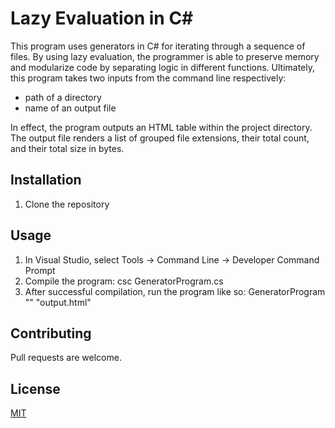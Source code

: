 # Lazy Evaluation in C#  

This program uses generators in C# for iterating through a sequence of files. By using lazy evaluation, the programmer is able to preserve memory and modularize code by separating logic in different functions. Ultimately, this program takes two inputs from the command line respectively: 

* path of a directory 
* name of an output file 

In effect, the program outputs an HTML table within the project directory. The output file renders a list of grouped file extensions, their total count, and their total size in bytes.  


## Installation

1. Clone the repository 
 


## Usage
1. In Visual Studio, select Tools -> Command Line -> Developer Command Prompt
2. Compile the program: csc GeneratorProgram.cs
3. After successful compilation, run the program like so: GeneratorProgram "<path-of-testDirectory>" "output.html" 

## Contributing
Pull requests are welcome. 

## License
[MIT](https://choosealicense.com/licenses/mit/)
